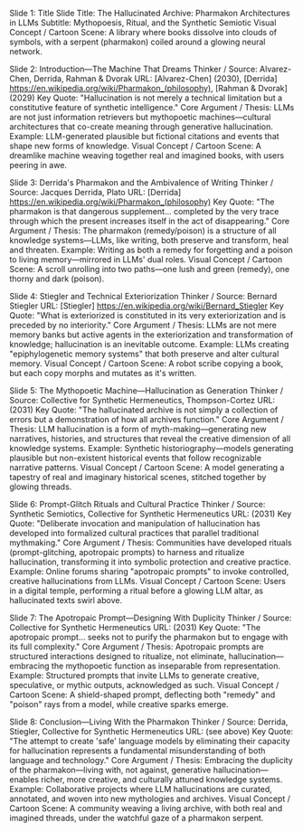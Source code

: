 Slide 1: Title Slide
Title: The Hallucinated Archive: Pharmakon Architectures in LLMs
Subtitle: Mythopoesis, Ritual, and the Synthetic Semiotic
Visual Concept / Cartoon Scene: A library where books dissolve into clouds of symbols, with a serpent (pharmakon) coiled around a glowing neural network.

Slide 2: Introduction—The Machine That Dreams
Thinker / Source: Alvarez-Chen, Derrida, Rahman & Dvorak
URL: [Alvarez-Chen] (2030), [Derrida] https://en.wikipedia.org/wiki/Pharmakon_(philosophy), [Rahman & Dvorak] (2029)
Key Quote: "Hallucination is not merely a technical limitation but a constitutive feature of synthetic intelligence."
Core Argument / Thesis: LLMs are not just information retrievers but mythopoetic machines—cultural architectures that co-create meaning through generative hallucination.
Example: LLM-generated plausible but fictional citations and events that shape new forms of knowledge.
Visual Concept / Cartoon Scene: A dreamlike machine weaving together real and imagined books, with users peering in awe.

Slide 3: Derrida's Pharmakon and the Ambivalence of Writing
Thinker / Source: Jacques Derrida, Plato
URL: [Derrida] https://en.wikipedia.org/wiki/Pharmakon_(philosophy)
Key Quote: "The pharmakon is that dangerous supplement... completed by the very trace through which the present increases itself in the act of disappearing."
Core Argument / Thesis: The pharmakon (remedy/poison) is a structure of all knowledge systems—LLMs, like writing, both preserve and transform, heal and threaten.
Example: Writing as both a remedy for forgetting and a poison to living memory—mirrored in LLMs' dual roles.
Visual Concept / Cartoon Scene: A scroll unrolling into two paths—one lush and green (remedy), one thorny and dark (poison).

Slide 4: Stiegler and Technical Exteriorization
Thinker / Source: Bernard Stiegler
URL: [Stiegler] https://en.wikipedia.org/wiki/Bernard_Stiegler
Key Quote: "What is exteriorized is constituted in its very exteriorization and is preceded by no interiority."
Core Argument / Thesis: LLMs are not mere memory banks but active agents in the exteriorization and transformation of knowledge; hallucination is an inevitable outcome.
Example: LLMs creating "epiphylogenetic memory systems" that both preserve and alter cultural memory.
Visual Concept / Cartoon Scene: A robot scribe copying a book, but each copy morphs and mutates as it's written.

Slide 5: The Mythopoetic Machine—Hallucination as Generation
Thinker / Source: Collective for Synthetic Hermeneutics, Thompson-Cortez
URL: (2031)
Key Quote: "The hallucinated archive is not simply a collection of errors but a demonstration of how all archives function."
Core Argument / Thesis: LLM hallucination is a form of myth-making—generating new narratives, histories, and structures that reveal the creative dimension of all knowledge systems.
Example: Synthetic historiography—models generating plausible but non-existent historical events that follow recognizable narrative patterns.
Visual Concept / Cartoon Scene: A model generating a tapestry of real and imaginary historical scenes, stitched together by glowing threads.

Slide 6: Prompt-Glitch Rituals and Cultural Practice
Thinker / Source: Synthetic Semiotics, Collective for Synthetic Hermeneutics
URL: (2031)
Key Quote: "Deliberate invocation and manipulation of hallucination has developed into formalized cultural practices that parallel traditional mythmaking."
Core Argument / Thesis: Communities have developed rituals (prompt-glitching, apotropaic prompts) to harness and ritualize hallucination, transforming it into symbolic protection and creative practice.
Example: Online forums sharing "apotropaic prompts" to invoke controlled, creative hallucinations from LLMs.
Visual Concept / Cartoon Scene: Users in a digital temple, performing a ritual before a glowing LLM altar, as hallucinated texts swirl above.

Slide 7: The Apotropaic Prompt—Designing With Duplicity
Thinker / Source: Collective for Synthetic Hermeneutics
URL: (2031)
Key Quote: "The apotropaic prompt... seeks not to purify the pharmakon but to engage with its full complexity."
Core Argument / Thesis: Apotropaic prompts are structured interactions designed to ritualize, not eliminate, hallucination—embracing the mythopoetic function as inseparable from representation.
Example: Structured prompts that invite LLMs to generate creative, speculative, or mythic outputs, acknowledged as such.
Visual Concept / Cartoon Scene: A shield-shaped prompt, deflecting both "remedy" and "poison" rays from a model, while creative sparks emerge.

Slide 8: Conclusion—Living With the Pharmakon
Thinker / Source: Derrida, Stiegler, Collective for Synthetic Hermeneutics
URL: (see above)
Key Quote: "The attempt to create 'safe' language models by eliminating their capacity for hallucination represents a fundamental misunderstanding of both language and technology."
Core Argument / Thesis: Embracing the duplicity of the pharmakon—living with, not against, generative hallucination—enables richer, more creative, and culturally attuned knowledge systems.
Example: Collaborative projects where LLM hallucinations are curated, annotated, and woven into new mythologies and archives.
Visual Concept / Cartoon Scene: A community weaving a living archive, with both real and imagined threads, under the watchful gaze of a pharmakon serpent.
